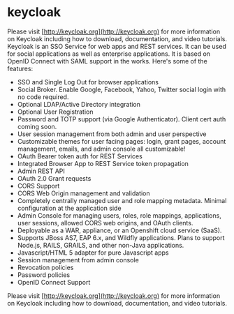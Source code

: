 keycloak
========

Please visit [http://keycloak.org](http://keycloak.org) for more information on Keycloak including how to download, documentation,
and video tutorials.  Keycloak is an SSO Service for web apps and REST services.
It can be used for social applications as well as enterprise applications.  It is based on OpenID Connect with SAML support in the works.
Here's some of the features:

* SSO and Single Log Out for browser applications
* Social Broker.  Enable Google, Facebook, Yahoo, Twitter social login with no code required.
* Optional LDAP/Active Directory integration
* Optional User Registration
* Password and TOTP support (via Google Authenticator).  Client cert auth coming soon.
* User session management from both admin and user perspective
* Customizable themes for user facing pages: login, grant pages, account management, emails, and admin console all customizable!
* OAuth Bearer token auth for REST Services
* Integrated Browser App to REST Service token propagation
* Admin REST API
* OAuth 2.0 Grant requests
* CORS Support
* CORS Web Origin management and validation
* Completely centrally managed user and role mapping metadata.  Minimal configuration at the application side
* Admin Console for managing users, roles, role mappings, applications, user sessions, allowed CORS web origins, and OAuth clients.
* Deployable as a WAR, appliance, or an Openshift  cloud service (SaaS).
* Supports JBoss AS7, EAP 6.x, and Wildfly applications.   Plans to support Node.js, RAILS, GRAILS, and other non-Java applications.
* Javascript/HTML 5 adapter for pure Javascript apps
* Session management from admin console
* Revocation policies
* Password policies
* OpenID Connect Support

Please visit [http://keycloak.org](http://keycloak.org) for more information on Keycloak including how to download, documentation,
and video tutorials.
